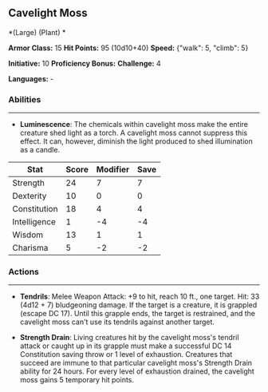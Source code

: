 ## Cavelight Moss
*(Large) (Plant) *

**Armor Class:** 15
**Hit Points:** 95 (10d10+40)
**Speed:** {"walk": 5, "climb": 5}

**Initiative:** 10
**Proficiency Bonus:**
**Challenge:** 4

**Languages:** -

### Abilities
 --- 
- **Luminescence**: The chemicals within cavelight moss make the entire creature shed light as a torch. A cavelight moss cannot suppress this effect. It can, however, diminish the light produced to shed illumination as a candle.



| Stat | Score | Modifier | Save |
| ---- | ---- | ---- | ---- |
| Strength | 24 | 7 | 7 |
| Dexterity | 10 | 0 | 0 |
| Constitution | 18 | 4 | 4 |
| Intelligence | 1 | -4 | -4 |
| Wisdom | 13 | 1 | 1 |
| Charisma | 5 | -2 | -2 |

### Actions
 --- 
- **Tendrils**: Melee Weapon Attack: +9 to hit, reach 10 ft., one target. Hit: 33 (4d12 + 7) bludgeoning damage. If the target is a creature, it is grappled (escape DC 17). Until this grapple ends, the target is restrained, and the cavelight moss can't use its tendrils against another target.

- **Strength Drain**: Living creatures hit by the cavelight moss's tendril attack or caught up in its grapple must make a successful DC 14 Constitution saving throw or 1 level of exhaustion. Creatures that succeed are immune to that particular cavelight moss's Strength Drain ability for 24 hours. For every level of exhaustion drained, the cavelight moss gains 5 temporary hit points.


